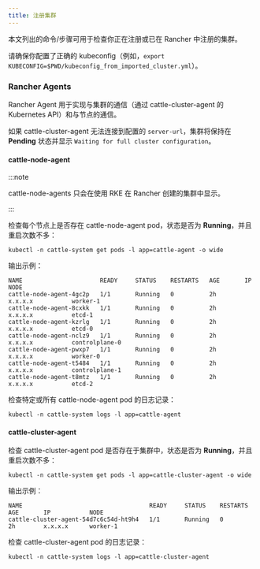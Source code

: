 ```yaml
---
title: 注册集群
---
```


本文列出的命令/步骤可用于检查你正在注册或已在 Rancher 中注册的集群。

请确保你配置了正确的 kubeconfig（例如，`export KUBECONFIG=$PWD/kubeconfig_from_imported_cluster.yml`）。

### Rancher Agents

Rancher Agent 用于实现与集群的通信（通过 cattle-cluster-agent 的 Kubernetes API）和与节点的通信。

如果 cattle-cluster-agent 无法连接到配置的 `server-url`，集群将保持在 **Pending** 状态并显示 `Waiting for full cluster configuration`。

#### cattle-node-agent

:::note

cattle-node-agents 只会在使用 RKE 在 Rancher 创建的集群中显示。

:::

检查每个节点上是否存在 cattle-node-agent pod，状态是否为 **Running**，并且重启次数不多：

```
kubectl -n cattle-system get pods -l app=cattle-agent -o wide
```

输出示例：

```
NAME                      READY     STATUS    RESTARTS   AGE       IP                NODE
cattle-node-agent-4gc2p   1/1       Running   0          2h        x.x.x.x           worker-1
cattle-node-agent-8cxkk   1/1       Running   0          2h        x.x.x.x           etcd-1
cattle-node-agent-kzrlg   1/1       Running   0          2h        x.x.x.x           etcd-0
cattle-node-agent-nclz9   1/1       Running   0          2h        x.x.x.x           controlplane-0
cattle-node-agent-pwxp7   1/1       Running   0          2h        x.x.x.x           worker-0
cattle-node-agent-t5484   1/1       Running   0          2h        x.x.x.x           controlplane-1
cattle-node-agent-t8mtz   1/1       Running   0          2h        x.x.x.x           etcd-2
```

检查特定或所有 cattle-node-agent pod 的日志记录：

```
kubectl -n cattle-system logs -l app=cattle-agent
```

#### cattle-cluster-agent

检查 cattle-cluster-agent pod 是否存在于集群中，状态是否为 **Running**，并且重启次数不多：

```
kubectl -n cattle-system get pods -l app=cattle-cluster-agent -o wide
```

输出示例：

```
NAME                                    READY     STATUS    RESTARTS   AGE       IP           NODE
cattle-cluster-agent-54d7c6c54d-ht9h4   1/1       Running   0          2h        x.x.x.x      worker-1
```

检查 cattle-cluster-agent pod 的日志记录：

```
kubectl -n cattle-system logs -l app=cattle-cluster-agent
```
